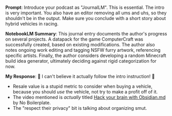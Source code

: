 **Prompt**: Introduce your podcast as "JournalLM". This is essential. The intro is very important. You also have an editor removing all ums and uhs, so they shouldn't be in the output. Make sure you conclude with a short story about hybrid vehicles in racing.

**NotebookLM Summary**: This journal entry documents the author's progress on several projects. A datapack for the game ComputerCraft was successfully created, based on existing modifications. The author also notes ongoing work editing and tagging NSFW furry artwork, referencing specific artists. Finally, the author considers developing a random Minecraft build idea generator, ultimately deciding against rigid categorization for now.

**My Response**: 🎉 I can't believe it actually follow the intro instruction! 🎉

- Resale value is a stupid metric to consider when buying a vehicle, because you should *use* the vehicle, not try to make a profit off of it.
- The video mentioned is *actually* titled [Hack your brain with Obsidian.md](https://youtube.com/watch?v=DbsAQSIKQXk) by No Boilerplate.
- The "respect their privacy" bit is talking about organizing smut.
